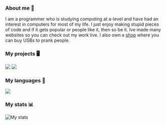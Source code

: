 ### About me 👋
I am a programmer who is studying computing at a-level and have had an interest in computers for most of my life. 
I just enjoy making stupid pieces of code and if it gets popular or people like it, then so be it. 
Ive made many websites so you can check out my work live. I also own a [shop](https://nexinfinite.shop) where you can buy USBs to prank people.

### My projects 🖥️
<img src="https://github-readme-stats.vercel.app/api/pin/?username=NexInfinite&repo=hivenpy&show_owner=true">
<img src="https://github-readme-stats.vercel.app/api/pin/?username=NexInfinite&repo=DiscordBotHelp&show_owner=true">

### My languages 👀
<img src="https://github-readme-stats.vercel.app/api/top-langs/?username=NexInfinite&show_icons=true&hide_border=true">

### My stats 📊
<img src="https://github-readme-stats.vercel.app/api?username=NexInfinite&show_icons=true&hide_border=true" alt="My stats">


